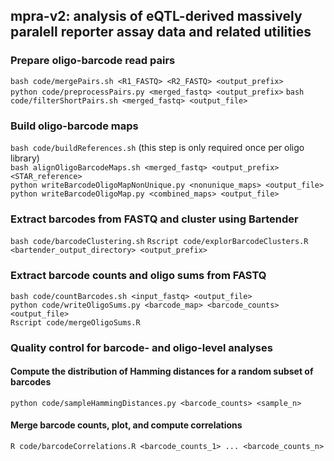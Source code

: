 ## mpra-v2: analysis of eQTL-derived massively paralell reporter assay data and related utilities

### Prepare oligo-barcode read pairs
`bash code/mergePairs.sh <R1_FASTQ> <R2_FASTQ> <output_prefix>`  
`python code/preprocessPairs.py <merged_fastq> <output_prefix>`
`bash code/filterShortPairs.sh <merged_fastq> <output_file>`  

### Build oligo-barcode maps
`bash code/buildReferences.sh` (this step is only required once per oligo library)  
`bash alignOligoBarcodeMaps.sh <merged_fastq> <output_prefix> <STAR_reference>`  
`python writeBarcodeOligoMapNonUnique.py <nonunique_maps> <output_file>`  
`python writeBarcodeOligoMap.py <combined_maps> <output_file>`  

### Extract barcodes from FASTQ and cluster using Bartender
`bash code/barcodeClustering.sh`
`Rscript code/explorBarcodeClusters.R <bartender_output_directory> <output_prefix>`

### Extract barcode counts and oligo sums from FASTQ
`bash code/countBarcodes.sh <input_fastq> <output_file>`  
`python code/writeOligoSums.py <barcode_map> <barcode_counts> <output_file>`  
`Rscript code/mergeOligoSums.R`  

### Quality control for barcode- and oligo-level analyses

#### Compute the distribution of Hamming distances for a random subset of barcodes
`python code/sampleHammingDistances.py <barcode_counts> <sample_n>`

#### Merge barcode counts, plot, and compute correlations
`R code/barcodeCorrelations.R <barcode_counts_1> ... <barcode_counts_n>`

#### 


